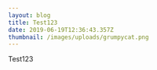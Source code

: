 ```yaml
---
layout: blog
title: Test123
date: 2019-06-19T12:36:43.357Z
thumbnail: /images/uploads/grumpycat.png
---
```

Test123
